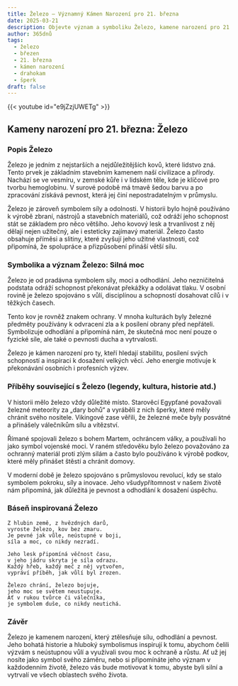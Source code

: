 ```yaml
---
title: Železo – Významný Kámen Narození pro 21. března
date: 2025-03-21
description: Objevte význam a symboliku Železo, kamene narození pro 21. března, který symbolizuje Silná moc. Přečtěte si legendy a inspirující příběhy.
author: 365dnů
tags:
  - železo
  - březen
  - 21. března
  - kámen narození
  - drahokam
  - šperk
draft: false
---
```


{{< youtube id="e9jZzjUWETg" >}}

## Kameny narození pro 21. března: Železo

### Popis Železo

Železo je jedním z nejstarších a nejdůležitějších kovů, které lidstvo zná. Tento prvek je základním stavebním kamenem naší civilizace a přírody. Nachází se ve vesmíru, v zemské kůře i v lidském těle, kde je klíčové pro tvorbu hemoglobinu. V surové podobě má tmavě šedou barvu a po zpracování získává pevnost, která jej činí nepostradatelným v průmyslu.

Železo je zároveň symbolem síly a odolnosti. V historii bylo hojně používáno k výrobě zbraní, nástrojů a stavebních materiálů, což odráží jeho schopnost stát se základem pro něco většího. Jeho kovový lesk a trvanlivost z něj dělají nejen užitečný, ale i esteticky zajímavý materiál. Železo často obsahuje příměsi a slitiny, které zvyšují jeho užitné vlastnosti, což připomíná, že spolupráce a přizpůsobení přináší větší sílu.

### Symbolika a význam Železo: Silná moc

Železo je od pradávna symbolem síly, moci a odhodlání. Jeho nezničitelná podstata odráží schopnost překonávat překážky a odolávat tlaku. V osobní rovině je železo spojováno s vůlí, disciplínou a schopností dosahovat cílů i v těžkých časech.

Tento kov je rovněž znakem ochrany. V mnoha kulturách byly železné předměty používány k odvracení zla a k posílení obrany před nepřáteli. Symbolizuje odhodlání a připomíná nám, že skutečná moc není pouze o fyzické síle, ale také o pevnosti ducha a vytrvalosti.

Železo je kámen narození pro ty, kteří hledají stabilitu, posílení svých schopností a inspiraci k dosažení velkých věcí. Jeho energie motivuje k překonávání osobních i profesních výzev.

### Příběhy související s Železo (legendy, kultura, historie atd.)

V historii mělo železo vždy důležité místo. Starověcí Egypťané považovali železné meteority za „dary bohů“ a vyráběli z nich šperky, které měly chránit svého nositele. Vikingové zase věřili, že železné meče byly posvátné a přinášely válečníkům sílu a vítězství.

Římané spojovali železo s bohem Martem, ochráncem války, a používali ho jako symbol vojenské moci. V raném středověku bylo železo považováno za ochranný materiál proti zlým silám a často bylo používáno k výrobě podkov, které měly přinášet štěstí a chránit domovy.

V moderní době je železo spojováno s průmyslovou revolucí, kdy se stalo symbolem pokroku, síly a inovace. Jeho všudypřítomnost v našem životě nám připomíná, jak důležitá je pevnost a odhodlání k dosažení úspěchu.

### Báseň inspirovaná Železo

```
Z hlubin země, z hvězdných darů,  
vyroste železo, kov bez zmaru.  
Je pevné jak vůle, neústupné v boji,  
síla a moc, co nikdy nezradí.

Jeho lesk připomíná věčnost času,  
v jeho jádru skryta je síla odrazu.  
Každý hřeb, každý meč z něj vytvořen,  
vypráví příběh, jak vůlí byl zrozen.

Železo chrání, železo bojuje,  
jeho moc se světem neustupuje.  
Ať v rukou tvůrce či válečníka,  
je symbolem duše, co nikdy neutichá.
```

### Závěr

Železo je kamenem narození, který ztělesňuje sílu, odhodlání a pevnost. Jeho bohatá historie a hluboký symbolismus inspirují k tomu, abychom čelili výzvám s neústupnou vůlí a využívali svou moc k ochraně a růstu. Ať už jej nosíte jako symbol svého záměru, nebo si připomínáte jeho význam v každodenním životě, železo vás bude motivovat k tomu, abyste byli silní a vytrvalí ve všech oblastech svého života.